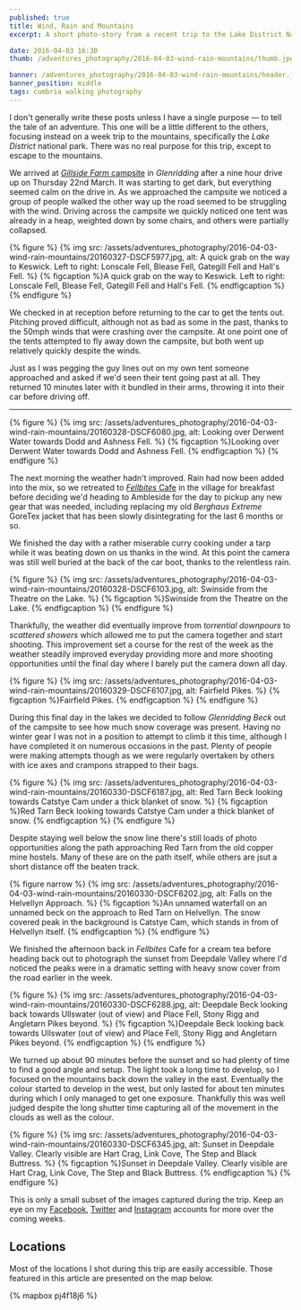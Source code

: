 ```yaml
---
published: true
title: Wind, Rain and Mountains
excerpt: A short photo-story from a recent trip to the Lake District National Park in Cumbria.

date: 2016-04-03 16:30
thumb: /adventures_photography/2016-04-03-wind-rain-mountains/thumb.jpg

banner: /adventures_photography/2016-04-03-wind-rain-mountains/header.jpg
banner_position: middle
tags: cumbria walking photography
---
```


I don't generally write these posts unless I have a single purpose — to tell the tale of an adventure. This one will be a little different to the others, focusing instead on a week trip to the mountains, specifically the _Lake District_ national park. There was no real purpose for this trip, except to escape to the mountains.

We arrived at [_Gillside Farm_ campsite][campsite] in _Glenridding_ after a nine hour drive up on Thursday 22nd March. It was starting to get dark, but everything seemed calm on the drive in. As we approached the campsite we noticed a group of people walked the other way up the road seemed to be struggling with the wind. Driving across the campsite we quickly noticed one tent was already in a heap, weighted down by some chairs, and others were partially collapsed.

{% figure %}
  {% img src: /assets/adventures_photography/2016-04-03-wind-rain-mountains/20160327-DSCF5977.jpg, alt: A quick grab on the way to Keswick. Left to right: Lonscale Fell, Blease Fell, Gategill Fell and Hall's Fell. %}
  {% figcaption %}A quick grab on the way to Keswick. Left to right: Lonscale Fell, Blease Fell, Gategill Fell and Hall's Fell. {% endfigcaption %}
{% endfigure %}

We checked in at reception before returning to the car to get the tents out. Pitching proved difficult, although not as bad as some in the past, thanks to the 50mph winds that were crashing over the campsite. At one point one of the tents attempted to fly away down the campsite, but both went up relatively quickly despite the winds.

Just as I was pegging the guy lines out on my own tent someone approached and asked if we'd seen their tent going past at all. They returned 10 minutes later with it bundled in their arms, throwing it into their car before driving off.

---

{% figure %}
  {% img src: /assets/adventures_photography/2016-04-03-wind-rain-mountains/20160328-DSCF6080.jpg, alt: Looking over Derwent Water towards Dodd and Ashness Fell. %}
  {% figcaption %}Looking over Derwent Water towards Dodd and Ashness Fell. {% endfigcaption %}
{% endfigure %}

The next morning the weather hadn't improved. Rain had now been added into the mix, so we retreated to [_Fellbites_ Cafe][fellbites] in the village for breakfast before deciding we'd heading to Ambleside for the day to pickup any new gear that was needed, including replacing my old _Berghaus Extreme_ GoreTex jacket that has been slowly disintegrating for the last 6 months or so.

We finished the day with a rather miserable curry cooking under a tarp while it was beating down on us thanks in the wind. At this point the camera was still well buried at the back of the car boot, thanks to the relentless rain.

{% figure %}
  {% img src: /assets/adventures_photography/2016-04-03-wind-rain-mountains/20160328-DSCF6103.jpg, alt: Swinside from the Theatre on the Lake. %}
  {% figcaption %}Swinside from the Theatre on the Lake. {% endfigcaption %}
{% endfigure %}

Thankfully, the weather did eventually improve from _torrential downpours_ to _scattered showers_ which allowed me to put the camera together and start shooting. This improvement set a course for the rest of the week as the weather steadily improved everyday providing more and more shooting opportunities until the final day where I barely put the camera down all day.

{% figure %}
  {% img src: /assets/adventures_photography/2016-04-03-wind-rain-mountains/20160329-DSCF6107.jpg, alt: Fairfield Pikes. %}
  {% figcaption %}Fairfield Pikes. {% endfigcaption %}
{% endfigure %}

During this final day in the lakes we decided to follow _Glenridding Beck_ out of the campsite to see how much snow coverage was present. Having no winter gear I was not in a position to attempt to climb it this time, although I have completed it on numerous occasions in the past. Plenty of people were making attempts though as we were regularly overtaken by others with ice axes and crampons strapped to their bags.

{% figure %}
  {% img src: /assets/adventures_photography/2016-04-03-wind-rain-mountains/20160330-DSCF6187.jpg, alt: Red Tarn Beck looking towards Catstye Cam under a thick blanket of snow. %}
  {% figcaption %}Red Tarn Beck looking towards Catstye Cam under a thick blanket of snow. {% endfigcaption %}
{% endfigure %}

Despite staying well below the snow line there's still loads of photo opportunities along the path approaching Red Tarn from the old copper mine hostels. Many of these are on the path itself, while others are jsut a short distance off the beaten track.

{% figure narrow %}
  {% img src: /assets/adventures_photography/2016-04-03-wind-rain-mountains/20160330-DSCF6202.jpg, alt: Falls on the Helvellyn Approach. %}
  {% figcaption %}An unnamed waterfall on an unnamed beck on the approach to Red Tarn on Helvellyn. The snow covered peak in the background is Catstye Cam, which stands in from of Helvellyn itself. {% endfigcaption %}
{% endfigure %}

We finished the afternoon back in _Fellbites_ Cafe for a cream tea before heading back out to photograph the sunset from Deepdale Valley where I'd noticed the peaks were in a dramatic setting with heavy snow cover from the road earlier in the week.

{% figure %}
  {% img src: /assets/adventures_photography/2016-04-03-wind-rain-mountains/20160330-DSCF6288.jpg, alt: Deepdale Beck looking back towards Ullswater (out of view) and Place Fell, Stony Rigg and Angletarn Pikes beyond. %}
  {% figcaption %}Deepdale Beck looking back towards Ullswater (out of view) and Place Fell, Stony Rigg and Angletarn Pikes beyond. {% endfigcaption %}
{% endfigure %}

We turned up about 90 minutes before the sunset and so had plenty of time to find a good angle and setup. The light took a long time to develop, so I focused on the mountains back down the valley in the east. Eventually the colour started to develop in the west, but only lasted for about ten minutes during which I only managed to get one exposure. Thankfully this was well judged despite the long shutter time capturing all of the movement in the clouds as well as the colour.

{% figure %}
  {% img src: /assets/adventures_photography/2016-04-03-wind-rain-mountains/20160330-DSCF6345.jpg, alt: Sunset in Deepdale Valley. Clearly visible are Hart Crag, Link Cove, The Step and Black Buttress. %}
  {% figcaption %}Sunset in Deepdale Valley. Clearly visible are Hart Crag, Link Cove, The Step and Black Buttress. {% endfigcaption %}
{% endfigure %}

This is only a small subset of the images captured during the trip. Keep an eye on my [Facebook][facebook], [Twitter][twitter] and [Instagram][instagram] accounts for more over the coming weeks.

## Locations

Most of the locations I shot during this trip are easily accessible. Those featured in this article are presented on the map below.

{% mapbox pj4f18j6 %}

[campsite]: http://www.gillsidecaravanandcampingsite.co.uk "Gillside farm caravan and camping"
[fellbites]: http://www.fellbitescafe.co.uk "Fellbites Cafe and Restaurant"
[facebook]: https://www.facebook.com/danielgrovesphotography/ "Daniel Groves Photography on Facebook"
[instagram]: http://instagram.com/danielsgroves "Daniel Groves on Instagram"
[twitter]: https://twitter.com/danielsgroves "Daniel Groves on Twitter"
